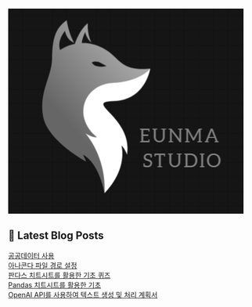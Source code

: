 
![Logo_EunmaStudio2](https://github.com/Oh-JunTaek/Blog/blob/main/Logo_EunmaStudio2.PNG)


## 📕 Latest Blog Posts

<a href=https://eunmastudio.tistory.com/9>공공데이터 사용</a></br><a href=https://eunmastudio.tistory.com/7>아나콘다 파일 경로 설정</a></br><a href=https://eunmastudio.tistory.com/6>판다스 치트시트를 활용한 기초 퀴즈</a></br><a href=https://eunmastudio.tistory.com/5>Pandas 치트시트를 활용한 기초</a></br><a href=https://eunmastudio.tistory.com/4>OpenAI API를 사용하여 텍스트 생성 및 처리 계획서</a></br>